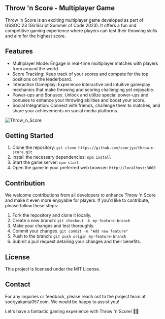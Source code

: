 ## Throw 'n Score - Multiplayer Game


Throw 'n Score is an exciting multiplayer game developed as part of GSSOC'23 (GirlScript Summer of Code 2023). It offers a fun and competitive gaming experience where players can test their throwing skills and aim for the highest score.

## Features
- Multiplayer Mode: Engage in real-time multiplayer matches with players from around the world.
- Score Tracking: Keep track of your scores and compete for the top positions on the leaderboard.
- Interactive Gameplay: Experience interactive and intuitive gameplay mechanics that make throwing and scoring challenging yet enjoyable.
- Power-ups and Bonuses: Unlock and utilize special power-ups and bonuses to enhance your throwing abilities and boost your score.
- Social Integration: Connect with friends, challenge them to matches, and share your achievements on social media platforms.

![Throw_n_Score](https://github.com/soorjya/Game_Mix/assets/99492724/0c15fa66-aa55-4f5a-b8ed-5ce85391cd53)


## Getting Started
1. Clone the repository: `git clone https://github.com/soorjya/throw-n-score.git`
2. Install the necessary dependencies: `npm install`
3. Start the game server: `npm start`
4. Open the game in your preferred web browser: `http://localhost:3000`


## Contribution
We welcome contributions from all developers to enhance Throw 'n Score and make it even more enjoyable for players. If you'd like to contribute, please follow these steps:

1. Fork the repository and clone it locally.
2. Create a new branch: `git checkout -b my-feature-branch`
3. Make your changes and test thoroughly.
4. Commit your changes: `git commit -m "Add new feature"`
5. Push to the branch: `git push origin my-feature-branch`
6. Submit a pull request detailing your changes and their benefits.


## License
This project is licensed under the MIT License.

## Contact
For any inquiries or feedback, please reach out to the project team at soorjyakanta057.com. We would be happy to assist you!

Let's have a fantastic gaming experience with Throw 'n Score! 🎯✨




